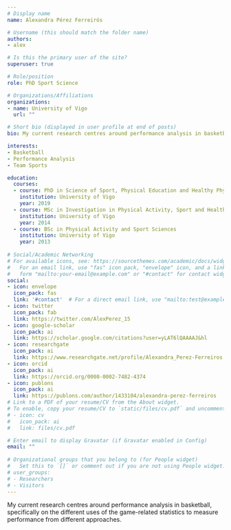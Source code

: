 ```yaml
---
# Display name
name: Alexandra Pérez Ferreirós

# Username (this should match the folder name)
authors:
- alex

# Is this the primary user of the site?
superuser: true

# Role/position
role: PhD Sport Science

# Organizations/Affiliations
organizations:
- name: University of Vigo
  url: ""

# Short bio (displayed in user profile at end of posts)
bio: My current research centres around performance analysis in basketball, specifically on the different uses of the game-related statistics to measure performance from different approaches.

interests:
- Basketball
- Performance Analysis
- Team Sports

education:
  courses:
  - course: PhD in Science of Sport, Physical Education and Healthy Physical Activity
    institution: University of Vigo
    year: 2019
  - course: MSc in Investigation in Physical Activity, Sport and Health
    institution: University of Vigo
    year: 2014
  - course: BSc in Physical Activity and Sport Sciences
    institution: University of Vigo
    year: 2013
  
# Social/Academic Networking
# For available icons, see: https://sourcethemes.com/academic/docs/widgets/#icons
#   For an email link, use "fas" icon pack, "envelope" icon, and a link in the
#   form "mailto:your-email@example.com" or "#contact" for contact widget.
social:
- icon: envelope
  icon_pack: fas
  link: '#contact'  # For a direct email link, use "mailto:test@example.org".
- icon: twitter
  icon_pack: fab
  link: https://twitter.com/AlexPerez_15
- icon: google-scholar
  icon_pack: ai
  link: https://scholar.google.com/citations?user=yLAT6lQAAAAJ&hl
- icon: researchgate
  icon_pack: ai
  link: https://www.researchgate.net/profile/Alexandra_Perez-Ferreiros
- icon: orcid
  icon_pack: ai
  link: https://orcid.org/0000-0002-7482-4374
- icon: publons
  icon_pack: ai
  link: https://publons.com/author/1433104/alexandra-perez-ferreiros
# Link to a PDF of your resume/CV from the About widget.
# To enable, copy your resume/CV to `static/files/cv.pdf` and uncomment the lines below.  
# - icon: cv
#   icon_pack: ai
#   link: files/cv.pdf

# Enter email to display Gravatar (if Gravatar enabled in Config)
email: ""
  
# Organizational groups that you belong to (for People widget)
#   Set this to `[]` or comment out if you are not using People widget.  
# user_groups:
# - Researchers
# - Visitors
---
```


My current research centres around performance analysis in basketball, specifically on the different uses of the game-related statistics to measure performance from different approaches.